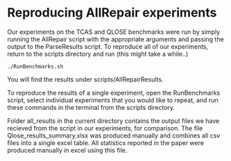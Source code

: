 # Reproducing AllRepair experiments

Our experiments on the TCAS and QLOSE benchmarks were run by simply running the AllRepair script with the appropriate arguments and passing the output to the ParseResults script.
To reproduce all of our experiments, return to the scripts directory and run (this might take a while..)
    
    ./RunBenchmarks.sh
    
You will find the results under scripts/AllRepairResults.

To reproduce the results of a single experiment, open the RunBenchmarks script, select individual experiments that you would like to repeat, and run these commands in the terminal from the scripts directory.

Folder all_results in the current directory contains the output files we have recieved from the script in our experiments, for comparison.
The file Qlose_results_summary.xlsx was produced manually and combines all csv files into a single excel table.
All statistics reported in the paper were produced manually in excel using this file.


